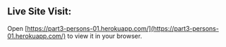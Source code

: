 ## Live Site Visit:

Open [https://part3-persons-01.herokuapp.com/](https://part3-persons-01.herokuapp.com/) to view it in your browser.
